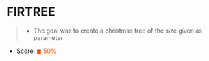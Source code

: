 # FIRTREE

> * The goal was to create a christmas tree of the size given as parameter

* Score: <span style="color:rgb(255, 80,0)">&#9724; 50% </span>